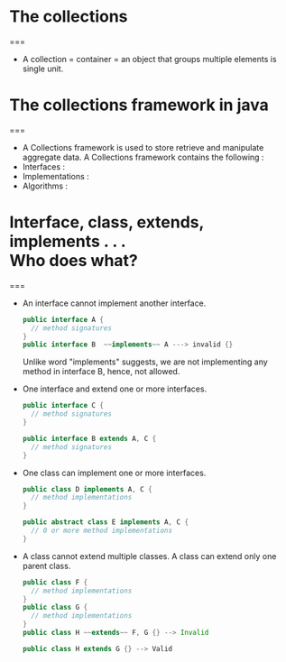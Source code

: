 # The collections
===
- A collection = container = an object that groups multiple elements is single unit.

# The collections framework in java
===
- A Collections framework is used to store retrieve and manipulate aggregate data.
A Collections framework contains the following :
- Interfaces :
- Implementations :
- Algorithms :



# Interface, class, extends, implements . . . </br>Who does what?
===
- An interface cannot implement another interface.</br>
  ```java
  public interface A {
    // method signatures
  }
  public interface B  ~~implements~~ A ---> invalid {}
  ```
  Unlike word "implements" suggests, we are not implementing any method in interface B, hence, not allowed.
- One interface and extend one or more interfaces.

  ```java
  public interface C {
    // method signatures
  }

  public interface B extends A, C {
    // method signatures
  }
  ```
- One class can implement one or more interfaces.
  ```java
  public class D implements A, C {
    // method implementations
  }

  public abstract class E implements A, C {
    // 0 or more method implementations
  }
  ```
- A class cannot extend multiple classes. A class can extend only one parent class.
  ```java
  public class F {
    // method implementations
  }
  public class G {
    // method implementations
  }
  public class H ~~extends~~ F, G {} --> Invalid

  public class H extends G {} --> Valid
  ```

